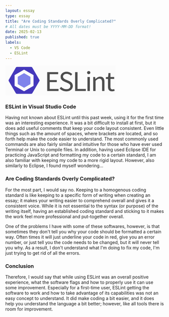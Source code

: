 ```yaml
---
layout: essay
type: essay
title: "Are Coding Standards Overly Complicated?"
# All dates must be YYYY-MM-DD format!
date: 2025-02-13
published: true
labels:
  - VS Code
  - ESLint
---
```


<img width="350px" class="rounded float-end pe-4" src="../img/cotton/eslint.png">

### ESLint in Visual Studio Code
Having not known about ESLint until this past week, using it for the first time was an interesting experience. It was a bit difficult to install at first, but it does add useful comments that keep your code layout consistent. Even little things such as the amount of spaces, where brackets are located, and so forth help make the code easier to understand. The most commonly used commands are also fairly similar and intuitive for those who have ever used Terminal or Unix to compile files. In addition, having used Eclipse IDE for practicing JavaScript and formatting my code to a certain standard, I am also familiar with keeping my code to a more rigid layout. However, also similarly to Eclipse, I found myself wondering...

### Are Coding Standards Overly Complicated?
For the most part, I would say no. Keeping to a homogenous coding standard is like keeping to a specific form of writing when creating an essay; it makes your writing easier to comprehend overall and gives it a consistent voice. While it is not essential to the syntax (or purpose) of the writing itself, having an established coding standard and sticking to it makes the work feel more professional and put-together overall.

One of the problems I have with some of these softwares, however, is that sometimes they don't tell you why your code should be formatted a certain way. Often times it will just underline your code in red, give you an error number, or just tell you the code needs to be changed, but it will never tell you why. As a result, I don't understand what I'm doing to fix my code, I'm just trying to get rid of all the errors.

### Conclusion
Therefore, I would say that while using ESLint was an overall positive experience, what the software flags and how to properly use it can use some improvement. Especially for a first-time user, ESLint getting the software to work and how to take advantage of its capabilities was not an easy concept to understand. It did make coding a bit easier, and it does help you understand the language a bit better; however, like all tools there is room for improvement.

